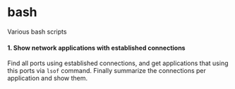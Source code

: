 # bash
Various bash scripts


#### 1. Show network applications with established connections

Find all ports using established connections, and get applications that using this ports via `lsof` command.
Finally summarize the connections per application and show them.
